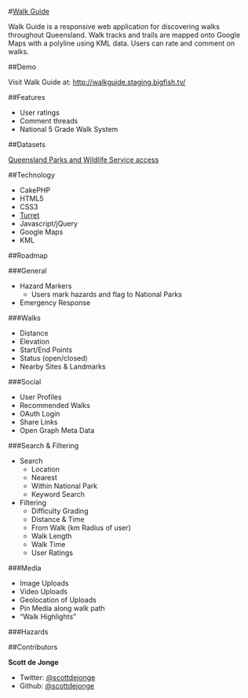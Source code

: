 #[Walk Guide](http://walkguide.staging.bigfish.tv/)

Walk Guide is a responsive web application for discovering walks throughout Queensland. Walk tracks and trails are mapped onto Google Maps with a polyline using KML data. Users can rate and comment on walks.

##Demo

Visit Walk Guide at: <http://walkguide.staging.bigfish.tv/>

##Features
* User ratings
* Comment threads
* National 5 Grade Walk System

##Datasets

[Queensland Parks and Wildlife Service access](https://data.qld.gov.au/dataset/queensland-parks-and-wildlife-service-access)

##Technology

* CakePHP
* HTML5
* CSS3
* [Turret](http://bigfishtv.github.io/turret/)
* Javascript/jQuery
* Google Maps
* KML


##Roadmap

###General
* Hazard Markers
	* Users mark hazards and flag to National Parks
* Emergency Response

###Walks
* Distance
* Elevation
* Start/End Points
* Status (open/closed)
* Nearby Sites & Landmarks

###Social
* User Profiles
* Recommended Walks
* OAuth Login
* Share Links
* Open Graph Meta Data

###Search & Filtering
* Search
	* Location
	* Nearest
	* Within National Park
	* Keyword Search
* Filtering
	* Difficulty Grading
	* Distance & Time
	* From Walk (km Radius of user)
	* Walk Length
	* Walk Time
	* User Ratings

###Media
* Image Uploads
* Video Uploads
* Geolocation of Uploads
* Pin Media along walk path
* “Walk Highlights”

###Hazards


##Contributors

**Scott de Jonge**

- Twitter: [@scottdejonge](https://twitter.com/scottdejonge)
- Github: [@scottdejonge](https://github.com/scottdejonge)